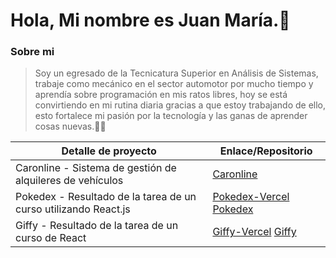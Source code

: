# Hola, Mi nombre es Juan María.👋

### Sobre mi
> Soy un egresado de la Tecnicatura Superior en Análisis de Sistemas, trabaje como mecánico en el sector automotor por mucho tiempo y aprendía sobre programación en mis ratos libres, hoy se está convirtiendo en mi rutina diaria gracias a que estoy trabajando de ello, esto fortalece mi pasión por la tecnología y las ganas de aprender cosas nuevas.🧑‍💻

| Detalle de proyecto | Enlace/Repositorio |
| ------------- | ------------- |
| Caronline - Sistema de gestión de alquileres de vehículos  | [Caronline](https://github.com/JuuanmaSR/Caronline--rent-a-car)  |
| Pokedex - Resultado de la tarea de un curso utilizando React.js  |[Pokedex-Vercel](https://pokedex-in-react.vercel.app/)  [Pokedex](https://github.com/JuuanmaSR/Pokedex-in-React)  |
| Giffy - Resultado de la tarea de un curso de React  |[Giffy-Vercel](https://giffy-project.vercel.app/)  [Giffy](https://github.com/JuuanmaSR/giffy-project)  |

